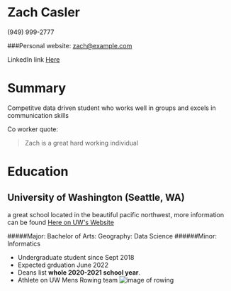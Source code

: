 # Zach Casler

(949) 999-2777

###Personal website:
zach@example.com

LinkedIn link [Here](http://www.linkedin.com/in/zach)


# Summary

Competitve data driven student who works well in groups and excels in communication skills

Co worker quote:
> Zach is a great hard working individual

# Education

## University of Washington (Seattle, WA)
a great school located in the beautiful pacific northwest, more information can be found [Here on UW's Website](uw.edu)

#####Major: 
Bachelor of Arts: Geography: Data Science
######Minor: Informatics



- Undergraduate student since Sept 2018
- Expected grduation June 2022
- Deans list **whole 2020-2021 school year**.
- Athlete on UW Mens Rowing team
![image of rowing](https://x2.pac-12.com/cdn/ff/twcJGEl5Z_CNmGI3ncvD0i6XuwQwFk38H2z3b8hqudw/1626026928/public/styles/crop_16_9_large_1x/public/uw_windermere_cup_2021_003_0.jpg?itok=VechDIFw)